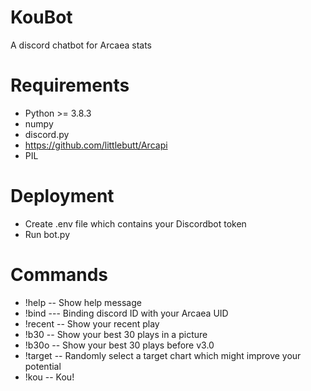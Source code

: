 # KouBot
A discord chatbot for Arcaea stats
# Requirements
* Python >= 3.8.3
* numpy
* discord.py
* <https://github.com/littlebutt/Arcapi>
* PIL
# Deployment
* Create .env file which contains your Discordbot token
* Run bot.py
# Commands
* !help -- Show help message
* !bind <UID> --- Binding discord ID with your Arcaea UID
* !recent -- Show your recent play
* !b30 -- Show your best 30 plays in a picture
* !b30o -- Show your best 30 plays before v3.0
* !target -- Randomly select a target chart which might improve your potential
* !kou -- Kou!